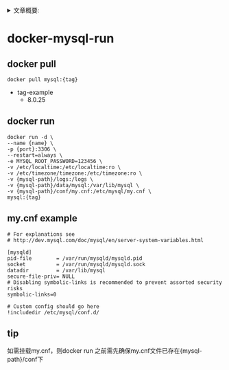 <details>
<summary>文章概要:</summary>
<pre hidden>
information:
    author: jie6mm
    title: docker-mysql-run
    desc:
    type: docker/mysql
    tags:
        - docker
        - mysql
    series: docker-run
    date: 2021-06-01 14:03:00
</pre>
</details>

# docker-mysql-run

## docker pull
    
```shell
docker pull mysql:{tag}
```

* tag-example
    * 8.0.25

    
## docker run

```shell
docker run -d \
--name {name} \
-p {port}:3306 \
--restart=always \
-e MYSQL_ROOT_PASSWORD=123456 \
-v /etc/localtime:/etc/localtime:ro \
-v /etc/timezone/timezone:/etc/timezone:ro \
-v {mysql-path}/logs:/logs \
-v {mysql-path}/data/mysql:/var/lib/mysql \
-v {mysql-path}/conf/my.cnf:/etc/mysql/my.cnf \
mysql:{tag}
```

## my.cnf example
```text
# For explanations see
# http://dev.mysql.com/doc/mysql/en/server-system-variables.html
 
[mysqld]
pid-file        = /var/run/mysqld/mysqld.pid
socket          = /var/run/mysqld/mysqld.sock
datadir         = /var/lib/mysql
secure-file-priv= NULL
# Disabling symbolic-links is recommended to prevent assorted security risks
symbolic-links=0
 
# Custom config should go here
!includedir /etc/mysql/conf.d/
```

## tip
如需挂载my.cnf，则docker run 之前需先确保my.cnf文件已存在{mysql-path}/conf下
